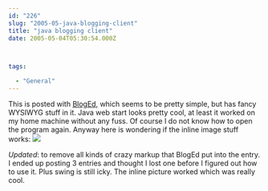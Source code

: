 ```yaml
---
id: "226"
slug: "2005-05-java-blogging-client"
title: "java blogging client"
date: 2005-05-04T05:30:54.000Z



tags:

  - "General"
---
```

<div class="sqs-html-content">
  <p>This is posted with <a href="https://bloged.dev.java.net/" shape="rect">BlogEd</a>, which seems to be pretty simple, but has fancy WYSIWYG stuff in it. Java web start looks pretty cool, at least it worked on my home machine without any fuss. Of course I do not know how to open the program again.  Anyway here is wondering if the inline image stuff works:
<img src="http://static.squarespace.com/static/500c727de4b0d820d6a42ad8/515f5893e4b0f7bed43ad1d5/515f59bee4b0f7bed43ae78f/1365203390712/2005_05_04_06-29-29-592_n2.jpg?format=original"/></p>
<p><em>Updated</em>: to remove all kinds of crazy markup that BlogEd put into the entry.  I ended up posting 3 entries and thought I lost one before I figured out how to use it.  Plus swing is still icky.  The inline picture worked which was really cool. </p>
</div>
